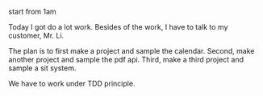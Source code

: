 start from 1am

Today I got do a lot work. Besides of the work, I have to talk to my customer, Mr. Li. 

The plan is to first make a project and sample the calendar. Second, make another project and sample the pdf api. 
Third, make a third project and sample a sit system. 

We have to work under TDD principle. 